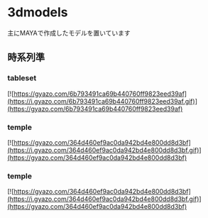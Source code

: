 

# 3dmodels
主にMAYAで作成したモデルを置いています

## 時系列準
### tableset
[![https://gyazo.com/6b793491ca69b440760ff9823eed39af](https://i.gyazo.com/6b793491ca69b440760ff9823eed39af.gif)](https://gyazo.com/6b793491ca69b440760ff9823eed39af)
### temple
[![https://gyazo.com/364d460ef9ac0da942bd4e800dd8d3bf](https://i.gyazo.com/364d460ef9ac0da942bd4e800dd8d3bf.gif)](https://gyazo.com/364d460ef9ac0da942bd4e800dd8d3bf)
### temple

[![https://gyazo.com/364d460ef9ac0da942bd4e800dd8d3bf](https://i.gyazo.com/364d460ef9ac0da942bd4e800dd8d3bf.gif)](https://gyazo.com/364d460ef9ac0da942bd4e800dd8d3bf)
